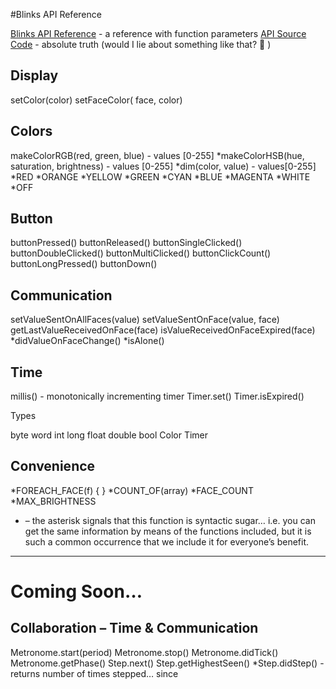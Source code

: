 #Blinks API Reference

[Blinks API Reference](api.md) - a reference with function parameters
[API Source Code](https://github.com/Move38/Move38-Arduino-Platform) - absolute truth (would I lie about something like that? 🙂 )

## Display

setColor(color)
setFaceColor( face, color)

## Colors

makeColorRGB(red, green, blue) - values [0-255]
*makeColorHSB(hue, saturation, brightness) - values [0-255]
*dim(color, value) - values[0-255]
*RED
*ORANGE
*YELLOW
*GREEN
*CYAN
*BLUE
*MAGENTA
*WHITE
*OFF

## Button

buttonPressed()
buttonReleased()
buttonSingleClicked()
buttonDoubleClicked()
buttonMultiClicked()
buttonClickCount()
buttonLongPressed()
buttonDown()

## Communication

setValueSentOnAllFaces(value) 
setValueSentOnFace(value, face)
getLastValueReceivedOnFace(face)
isValueReceivedOnFaceExpired(face)
*didValueOnFaceChange()
*isAlone()

## Time

millis() - monotonically incrementing timer
Timer.set()
Timer.isExpired()

Types

byte
word
int
long
float
double
bool
Color
Timer

## Convenience

*FOREACH_FACE(f) { }
*COUNT_OF(array)
*FACE_COUNT
*MAX_BRIGHTNESS

* – the asterisk signals that this function is syntactic sugar… i.e. you can get the same information by means of the functions included, but it is such a common occurrence that we include it for everyone’s benefit.


----------
# Coming Soon…
## Collaboration – Time & Communication

Metronome.start(period)
Metronome.stop()
Metronome.didTick()
Metronome.getPhase()
Step.next()
Step.getHighestSeen()
*Step.didStep() - returns number of times stepped… since
